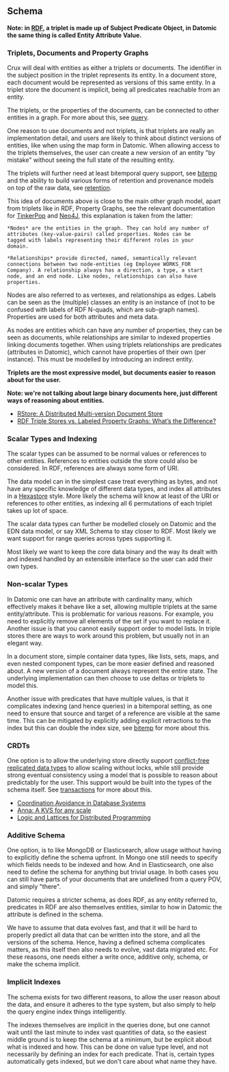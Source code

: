 ## Schema

**Note: in
[RDF](https://en.wikipedia.org/wiki/Resource_Description_Framework), a
triplet is made up of Subject Predicate Object, in Datomic the same
thing is called Entity Attribute Value.**

### Triplets, Documents and Property Graphs

Crux will deal with entities as either a triplets or documents. The
identifier in the subject position in the triplet represents its
entity. In a document store, each document would be represented as
versions of this same entity. In a triplet store the document is
implicit, being all predicates reachable from an entity.

The triplets, or the properties of the documents, can be connected to
other entities in a graph. For more about this, see
[query](query.md).

One reason to use documents and not triplets, is that triplets are
really an implementation detail, and users are likely to think about
distinct versions of entities, like when using the map form in
Datomic. When allowing access to the triplets themselves, the user can
create a new version of an entity "by mistake" without seeing the full
state of the resulting entity.

The triplets will further need at least bitemporal query support, see
[bitemp](bitemp.md) and the ability to build various forms of
retention and provenance models on top of the raw data, see
[retention](retention.md).

This idea of documents above is close to the main other graph model,
apart from triplets like in RDF, Property Graphs, see the relevant
documentation for
[TinkerPop](http://tinkerpop.apache.org/docs/current/reference/#intro)
and
[Neo4J](https://neo4j.com/developer/graph-database/#property-graph),
this explanation is taken from the latter:

    *Nodes* are the entities in the graph. They can hold any number of
    attributes (key-value-pairs) called properties. Nodes can be
    tagged with labels representing their different roles in your
    domain.

    *Relationships* provide directed, named, semantically relevant
    connections between two node-entities (eg Employee WORKS_FOR
    Company). A relationship always has a direction, a type, a start
    node, and an end node. Like nodes, relationships can also have
    properties.

Nodes are also referred to as vertexes, and relationships as
edges. Labels can be seen as the (multiple) classes an entity is an
instance of (not to be confused with labels of RDF N-quads, which are
sub-graph names). Properties are used for both attributes and meta
data.

As nodes are entities which can have any number of properties, they
can be seen as documents, while relationships are similar to indexed
properties linking documents together. When using triplets
relationships are predicates (attributes in Datomic), which cannot
have properties of their own (per instance). This must be modelled by
introducing an indirect entity.

**Triplets are the most expressive model, but documents easier to
reason about for the user.**

**Note: we're not talking about large binary documents here, just
different ways of reasoning about entities.**

+ [RStore: A Distributed Multi-version Document
  Store](https://arxiv.org/abs/1802.07693)
+ [RDF Triple Stores vs. Labeled Property Graphs: What’s the
  Difference?](https://neo4j.com/blog/rdf-triple-store-vs-labeled-property-graph-difference/)

### Scalar Types and Indexing

The scalar types can be assumed to be normal values or references to
other entities. References to entities outside the store could also be
considered. In RDF, references are always some form of URI.

The data model can in the simplest case treat everything as bytes, and
not have any specific knowledge of different data types, and index all
attributes in a
[Hexastore](https://redis.io/topics/indexes#representing-and-querying-graphs-using-an-hexastore)
style. More likely the schema will know at least of the URI or
references to other entities, as indexing all 6 permutations of each
triplet takes up lot of space.

The scalar data types can further be modelled closely on Datomic and
the EDN data model, or say XML Schema to stay closer to RDF. Most
likely we want support for range queries across types supporting it.

Most likely we want to keep the core data binary and the way its dealt
with and indexed handled by an extensible interface so the user can
add their own types.

### Non-scalar Types

In Datomic one can have an attribute with cardinality many, which
effectively makes it behave like a set, allowing multiple triplets at
the same entity/attribute. This is problematic for various
reasons. For example, you need to explicitly remove all elements of
the set if you want to replace it. Another issue is that you cannot
easily support order to model lists. In triple stores there are ways
to work around this problem, but usually not in an elegant way.

In a document store, simple container data types, like lists, sets,
maps, and even nested component types, can be more easier defined and
reasoned about. A new version of a document always represent the
entire state. The underlying implementation can then choose to use
deltas or triplets to model this.

Another issue with predicates that have multiple values, is that it
complicates indexing (and hence queries) in a bitemporal setting, as
one need to ensure that source and target of a reference are visible
at the same time. This can be mitigated by explicitly adding explicit
retractions to the index but this can double the index size, see
[bitemp](bitemp.md) for more about this.

### CRDTs

One option is to allow the underlying store directly support
[conflict-free replicated data
types](https://en.wikipedia.org/wiki/Conflict-free_replicated_data_type)
to allow scaling without locks, while still provide strong eventual
consistency using a model that is possible to reason about predictably
for the user. This support would be built into the types of the schema
itself. See [transactions](transactions.md) for more about this.

+ [Coordination Avoidance in Database
  Systems](https://arxiv.org/abs/1402.2237)
+ [Anna: A KVS for any
  scale](https://blog.acolyer.org/2018/03/27/anna-a-kvs-for-any-scale/)
+ [Logic and Lattices for Distributed
  Programming](http://db.cs.berkeley.edu/papers/socc12-blooml.pdf)

### Additive Schema

One option, is to like MongoDB or Elasticsearch, allow usage without
having to explicitly define the schema upfront. In Mongo one still
needs to specify which fields needs to be indexed and how. And in
Elasticsearch, one also need to define the schema for anything but
trivial usage. In both cases you can still have parts of your
documents that are undefined from a query POV, and simply "there".

Datomic requires a stricter schema, as does RDF, as any entity
referred to, predicates in RDF are also themselves entities, similar
to how in Datomic the attribute is defined in the schema.

We have to assume that data evolves fast, and that it will be hard to
properly predict all data that can be written into the store, and all
the versions of the schema. Hence, having a defined schema complicates
matters, as this itself then also needs to evolve, vast data migrated
etc. For these reasons, one needs either a write once, additive only,
schema, or make the schema implicit.

### Implicit Indexes

The schema exists for two different reasons, to allow the user reason
about the data, and ensure it adheres to the type system, but also
simply to help the query engine index things intelligently.

The indexes themselves are implicit in the queries done, but one
cannot wait until the last minute to index vast quantities of data, so
the easiest middle ground is to keep the schema at a minimum, but be
explicit about what is indexed and how. This can be done on value type
level, and not necessarily by defining an index for each
predicate. That is, certain types automatically gets indexed, but we
don't care about what name they have.
